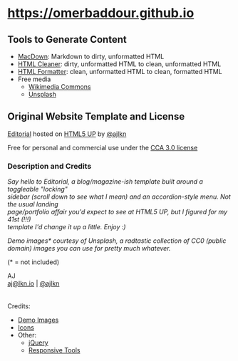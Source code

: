 # https://omerbaddour.github.io

## Tools to Generate Content

- [MacDown](https://macdown.uranusjr.com/): Markdown to dirty, unformatted HTML
- [HTML Cleaner](https://html-cleaner.com/): dirty, unformatted HTML to clean, unformatted HTML
- [HTML Formatter](https://www.freeformatter.com/html-formatter.html): clean, unformatted HTML to clean, formatted HTML
- Free media
	- [Wikimedia Commons](https://commons.wikimedia.org/wiki/Main_Page)
	- [Unsplash](https://unsplash.com/)

## Original Website Template and License

[Editorial](https://html5up.net/editorial) hosted on [HTML5 UP](https://html5up.net/) by [@ajlkn](https://twitter.com/ajlkn)

Free for personal and commercial use under the [CCA 3.0 license](https://html5up.net/license)

### Description and Credits

_Say hello to Editorial, a blog/magazine-ish template built around a toggleable "locking"  
sidebar (scroll down to see what I mean) and an accordion-style menu. Not the usual landing  
page/portfolio affair you'd expect to see at HTML5 UP, but I figured for my 41st (!!!)  
template I'd change it up a little. Enjoy :)_

_Demo images* courtesy of Unsplash, a radtastic collection of CC0 (public domain) images
you can use for pretty much whatever._

(* = not included)

AJ  
[aj@lkn.io](https://aj.lkn.io/) | [@ajlkn](https://twitter.com/ajlkn)
\
\
\
Credits:
- [Demo Images](https://unsplash.com/)
- [Icons](https://fontawesome.com/)
- Other:
	- [jQuery](https://jquery.com/)
	- [Responsive Tools](https://github.com/ajlkn/responsive-tools)
